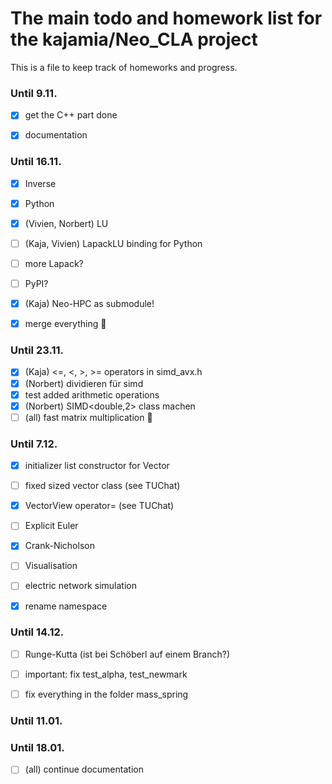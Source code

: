 # The main todo and homework list for the kajamia/Neo_CLA project
This is a file to keep track of homeworks and progress.

### Until 9.11.

- [x] get the C++ part done
- [x] documentation


### Until 16.11.

- [x] Inverse
- [x] Python
- [X] (Vivien, Norbert) LU
- [ ] (Kaja, Vivien) LapackLU binding for Python
- [ ] more Lapack?
- [ ] PyPI?
- [x] (Kaja) Neo-HPC as submodule!
- [x] merge everything :tada:


### Until 23.11.

- [X] (Kaja) <=, <, >, >= operators in simd_avx.h
- [X] (Norbert) dividieren für simd
- [X] test added arithmetic operations
- [X] (Norbert) SIMD<double,2> class machen
- [ ] (all) fast matrix multiplication :rocket:

### Until 7.12.
- [X] initializer list constructor for Vector
- [ ] fixed sized vector class (see TUChat)
- [X] VectorView operator= (see TUChat)
- [ ] Explicit Euler
- [X] Crank-Nicholson
- [ ] Visualisation
- [ ] electric network simulation
- [X] rename namespace


### Until 14.12.
- [ ] Runge-Kutta (ist bei Schöberl auf einem Branch?)
- [ ] important: fix test_alpha, test_newmark
- [ ] fix everything in the folder mass_spring


### Until 11.01.


### Until 18.01.


- [ ] (all) continue documentation
